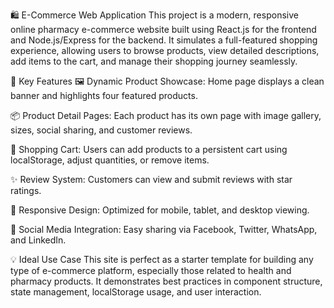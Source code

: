 🛍️ E-Commerce Web Application
This project is a modern, responsive online pharmacy e-commerce website built using React.js for the frontend and Node.js/Express for the backend. It simulates a full-featured shopping experience, allowing users to browse products, view detailed descriptions, add items to the cart, and manage their shopping journey seamlessly.

🔑 Key Features
🖼️ Dynamic Product Showcase: Home page displays a clean banner and highlights four featured products.

📦 Product Detail Pages: Each product has its own page with image gallery, sizes, social sharing, and customer reviews.

🛒 Shopping Cart: Users can add products to a persistent cart using localStorage, adjust quantities, or remove items.

✨ Review System: Customers can view and submit reviews with star ratings.

📱 Responsive Design: Optimized for mobile, tablet, and desktop viewing.

🔗 Social Media Integration: Easy sharing via Facebook, Twitter, WhatsApp, and LinkedIn.

💡 Ideal Use Case
This site is perfect as a starter template for building any type of e-commerce platform, especially those related to health and pharmacy products. It demonstrates best practices in component structure, state management, localStorage usage, and user interaction.

